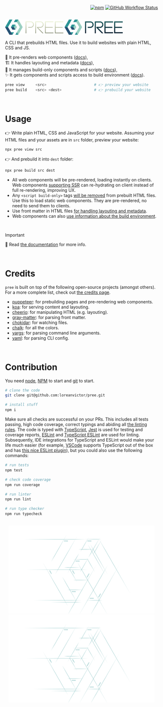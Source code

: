 
<div align="right">

[![npm](https://img.shields.io/npm/v/pree?color=black&label=&style=flat-square)](https://www.npmjs.com/package/pree)
[![GitHub Workflow Status](https://img.shields.io/github/actions/workflow/status/loreanvictor/pree/coverage.yml?label=&style=flat-square)](https://github.com/loreanvictor/pree/actions/workflows/coverage.yml)

</div>

<br>

<img src="./docs/.images/logo-dark.svg#gh-dark-mode-only" width="192px"/>
<img src="./docs/.images/logo-light.svg#gh-light-mode-only" width="192px"/>

<br>

A CLI that prebuilds HTML files. Use it to build websites with plain HTML, CSS and JS.

🧬 It pre-renders web components ([docs](https://loreanvictor.github.io/pree/usage/)), \
🏗️ It handles layouting and metadata ([docs](https://loreanvictor.github.io/pree/usage/meta-layout)), \
👻 It manages build-only components and scripts ([docs](https://loreanvictor.github.io/pree/usage/build-only-scripts)), \
✨ It gets components and scripts access to build environment ([docs](https://loreanvictor.github.io/pree/components/build-env)).

```bash
pree view     <src>                      # 👉 preview your website
pree build    <src> <dest>               # 👉 prebuild your website
```

<br>

# Usage

👉 Write plain HTML, CSS and JavaScript for your website. Assuming your HTML files and your assets are in `src` folder, preview your website:

```bash
npx pree view src
```

👉 And prebuild it into `dest` folder:

```bash
npx pree build src dest
```
- All web components will be pre-rendered, loading instantly on clients. Web components [supporting SSR](https://loreanvictor.github.io/pree/components/ssr) can re-hydrating on client instead of full re-rendering, improving UX.
- Any `<script build-only>` tags [will be removed](https://loreanvictor.github.io/pree/usage/build-only-scripts) from prebuilt HTML files. Use this to load static web components. They are pre-rendered, no need to send them to clients.
- Use front matter in HTML files [for handling layouting and metadata](https://loreanvictor.github.io/pree/usage/meta-layout).
- Web components can also [use information about the build environment](https://loreanvictor.github.io/pree/components/build-env).

<br>

> [!IMPORTANT]
> 📖 Read [the documentation](https://loreanvictor.github.io/pree) for more info.

<br>

# Credits

`pree` is built on top of the following open-source projects (amongst others). For a more complete list, check out [the credits page](https://loreanvictor.github.io/pree/credits).

- [puppeteer](https://pptr.dev/): for prebuilding pages and pre-rendering web components.
- [koa](https://koajs.com/): for serving content and layouting.
- [cheerio](https://cheerio.js.org/): for manipulating HTML (e.g. layouting).
- [gray-matter](https://github.com/jonschlinkert/gray-matter): for parsing front matter.
- [chokidar](https://github.com/paulmillr/chokidar): for watching files.
- [chalk](https://github.com/chalk/chalk): for all the colors.
- [yargs](https://yargs.js.org/): for parsing command line arguments.
- [yaml](https://eemeli.org/yaml/): for parsing CLI config.

<br>

# Contribution

You need [node](https://nodejs.org/en/), [NPM](https://www.npmjs.com) to start and [git](https://git-scm.com) to start.

```bash
# clone the code
git clone git@github.com:loreanvictor/pree.git
```
```bash
# install stuff
npm i
```

Make sure all checks are successful on your PRs. This includes all tests passing, high code coverage, correct typings and abiding all [the linting rules](https://github.com/loreanvictor/pree/blob/main/.eslintrc). The code is typed with [TypeScript](https://www.typescriptlang.org), [Jest](https://jestjs.io) is used for testing and coverage reports, [ESLint](https://eslint.org) and [TypeScript ESLint](https://typescript-eslint.io) are used for linting. Subsequently, IDE integrations for TypeScript and ESLint would make your life much easier (for example, [VSCode](https://code.visualstudio.com) supports TypeScript out of the box and has [this nice ESLint plugin](https://marketplace.visualstudio.com/items?itemName=dbaeumer.vscode-eslint)), but you could also use the following commands:

```bash
# run tests
npm test
```
```bash
# check code coverage
npm run coverage
```
```bash
# run linter
npm run lint
```
```bash
# run type checker
npm run typecheck
```

<br>

<div align="center">
  <img src="docs/.images/watermark-light.svg#gh-light-mode-only" width="480px"/>
  <img src="docs/.images/watermark-dark.svg#gh-dark-mode-only" width="480px" />
</div>
